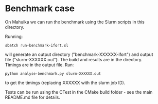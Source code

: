 # Benchmark case

On Mahuika we can run the benchmark using the Slurm scripts in this directory.

Running:

```
sbatch run-benchmark-ifort.sl
```

will generate an output directory ("benchmark-XXXXXX-ifort") and output file
("slurm-XXXXXX.out"). The build and results are in the directory. Timings are
in the output file. Run:

```
python analyse-benchmark.py slurm-XXXXXX.out
```

to get the timings (replacing XXXXXX with the slurm job ID).

Tests can be run using the CTest in the CMake build folder - see the main
README.md file for details.
